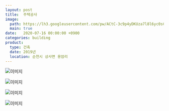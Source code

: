 ```yaml
---
layout: post
title:  주택공사
image:
  path: https://lh3.googleusercontent.com/pw/ACtC-3c9p4yDKUza7l8l6yc0sCJjhVrYjqDTzxmVTufIuEwaOPZPsZ_6dEKiE5H2D6O5IeuAMBQSPgYDNi7eg9751aIE_HKdKEwRfHw7wiNMpuwQ35NEJ77Hwahs3eGzIH1GNnyUxBsXe1qsgoNUWSqslOSj=w1280-h960-no?authuser=0
  main: true
date:   2020-07-16 00:00:00 +0900
categories: building
product: 
  type: 건축
  date: 2019년
  location: 순천시 상사면 용암리
---
```


![이미지](https://lh3.googleusercontent.com/pw/ACtC-3c9p4yDKUza7l8l6yc0sCJjhVrYjqDTzxmVTufIuEwaOPZPsZ_6dEKiE5H2D6O5IeuAMBQSPgYDNi7eg9751aIE_HKdKEwRfHw7wiNMpuwQ35NEJ77Hwahs3eGzIH1GNnyUxBsXe1qsgoNUWSqslOSj=w1280-h960-no?authuser=0)

![이미지](https://lh3.googleusercontent.com/pw/ACtC-3fe8NEZmgY-pCO5-xXqBNhiPAjXIa0HQ-kqUn2u5UEv0Zk23ULr47Zn6YnHGOWPREXScfv-bhrTlF-zE9ANFLZueDYSos1lqRJUw56WHfCO0lAXK5eGAgydKMGp7h9-ObaPZrAiv-d9N2vknbCWWtDG=w960-h1280-no?authuser=0)

![이미지](https://lh3.googleusercontent.com/pw/ACtC-3cy8-_D8DE3MUQz6JC1VIIi33mhg9UQPedj-xBqJbyGp-w5i0JwRrECWqSdSUGQQkPXMnNn6IFNFdYEvexhHx1Rx0frF3F_1xOIoa_dLTuAbwv6B327geqLfBmDM7aMDlc1NGuUP2Ednlr-DmRZdMlZ=w1280-h960-no?authuser=0)

![이미지](https://lh3.googleusercontent.com/pw/ACtC-3cRPHK6FukMQu3hcst2bJ3Zza-2VCttxOuLNzdurTaclFyrHcVodNDaTvcTQ1MtE-utcrlJHuKcqSigpYRKz8_Bk0smaL11LU3RZyptChBzbCK92Ss51kLwfEOpG-x-u73YJvZQRrLUtOEefjX_vSRJ=w1280-h960-no?authuser=0)
